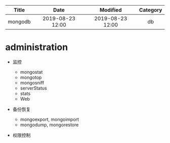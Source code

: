 | Title                | Date             | Modified         | Category          |
|:--------------------:|:----------------:|:----------------:|:-----------------:|
| mongodb              | 2019-08-23 12:00 | 2019-08-23 12:00 | db            |


# administration

 - 监控
    - mongostat
    - mongotop
    - mongosniff
    - serverStatus
    - stats
    - Web
    
- 备份恢复
    - mongoexport, mongoimport
    - mongodump, mongorestore

- 权限控制